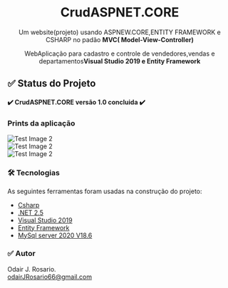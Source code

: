 <h1 align="center">CrudASPNET.CORE</h1>
<p align="center">Um website(projeto) usando ASPNEW.CORE,ENTITY FRAMEWORK  e CSHARP no padão <strong>MVC( Model-View-Controller)</strong></p>
<p align='center'> WebAplicação para cadastro e controle de vendedores,vendas e departamentos<strong>Visual Studio 2019 e Entity Framework</strong></p>
<h2>✅ Status do Projeto</h2>

<h4>✔️  CrudASPNET.CORE versão 1.0 concluida ✔️</h4>

### Prints da aplicação

![Test Image 2](“https://github.com/OdairRos/CrudASPNET.CORE/blob/main/img/img1-PrintApp.png”)<br>
![Test Image 2](“https://github.com/OdairRos/CrudASPNET.CORE/blob/main/img/img2-PrintApp..png”)<br>
![Test Image 2](“https://github.com/OdairRos/CrudASPNET.CORE/blob/main/img/img3-PrintApp..png”)

### 🛠 Tecnologias

As seguintes ferramentas foram usadas na construção do projeto:

- [Csharp](https://docs.microsoft.com/pt-br/dotnet/csharp/tour-of-csharp/)
- [.NET 2.5](https://www.microsoft.com/en-us/download/details.aspx?id=16508)
- [Visual Studio 2019](https://visualstudio.microsoft.com/pt-br/thank-you-downloading-visual-studio/?sku=community&rel=16&utm_medium=microsoft&utm_source=docs.microsoft.com&utm_campaign=download+from+relnotes&utm_content=vs2019ga+button)
- [Entity Framework](https://docs.microsoft.com/pt-br/ef/)
- [MySql server 2020 V18.6](https://dev.mysql.com/downloads/)

### ✅ Autor

Odair J. Rosario.<br>
odairJRosario66@gmail.com
